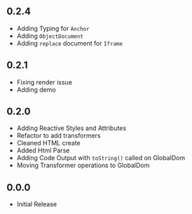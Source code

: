 ## 0.2.4

- Adding Typing for `Anchor`
- Adding `ObjectDocument`
- Adding `replace` document for `Iframe`

## 0.2.1

- Fixing render issue
- Adding demo

## 0.2.0

- Adding Reactive Styles and Attributes
- Refactor to add transformers
- Cleaned HTML create
- Added Html Parse
- Adding Code Output with `toString()` called on GlobalDom
- Moving Transformer operations to GlobalDom

## 0.0.0

- Initial Release